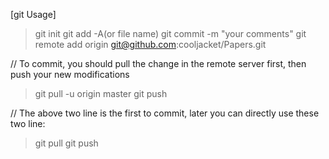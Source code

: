 [git Usage]
> git init
> git add -A(or file name)
> git commit -m "your comments"
> git remote add origin git@github.com:cooljacket/Papers.git

// To commit, you should pull the change in the remote server first, then push your new modifications
> git pull -u origin master
> git push


// The above two line is the first to commit, later you can directly use these two line:
> git pull
> git push

